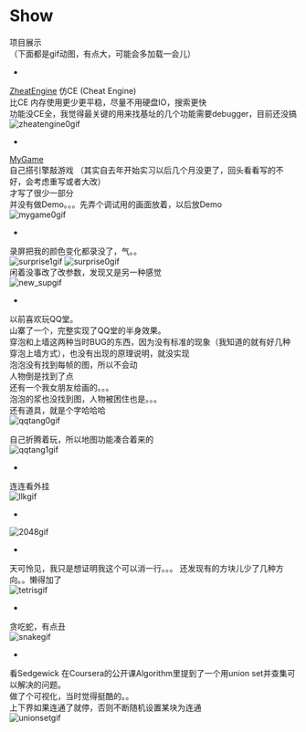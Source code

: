 # Show  
项目展示  
（下面都是gif动图，有点大，可能会多加载一会儿）  
  
  
*  
[ZheatEngine](https://github.com/ZhangFengze/ZheatEngine/) 仿CE (Cheat Engine)  
比CE 内存使用更少更平稳，尽量不用硬盘IO，搜索更快  
功能没CE全，我觉得最关键的用来找基址的几个功能需要debugger，目前还没搞
![zheatengine0gif](https://github.com/ZhangFengze/Show/raw/master/ZheatEngine.gif)
    
*  
[MyGame](https://github.com/ZhangFengze/MyGame/)  
自己搭引擎敲游戏  （其实自去年开始实习以后几个月没更了，回头看看写的不好，会考虑重写或者大改）  
才写了很少一部分  
并没有做Demo。。。先弄个调试用的画面放着，以后放Demo  
![mygame0gif](https://github.com/ZhangFengze/Show/raw/master/mygame0.gif)
  
*  
录屏把我的颜色变化都录没了，气。。  
![surprise1gif](https://github.com/ZhangFengze/Show/raw/master/surprise1.gif)
![surprise0gif](https://github.com/ZhangFengze/Show/raw/master/surprise0.gif)  
闲着没事改了改参数，发现又是另一种感觉  
![new_supgif](https://github.com/ZhangFengze/Show/raw/master/new_sup.gif)  

*   
以前喜欢玩QQ堂。  
山寨了一个，完整实现了QQ堂的半身效果。  
穿泡和上墙这两种当时BUG的东西，因为没有标准的现象（我知道的就有好几种穿泡上墙方式），也没有出现的原理说明，就没实现  
泡泡没有找到每帧的图，所以不会动  
人物倒是找到了点  
还有一个我女朋友给画的。。。  
泡泡的浆也没找到图，人物被困住也是。。。  
还有道具，就是个字哈哈哈  
![qqtang0gif](https://github.com/ZhangFengze/Show/raw/master/qqtang.gif)  
  
自己折腾着玩，所以地图功能凑合着来的  
![qqtang1gif](https://github.com/ZhangFengze/Show/raw/master/qqtang1.gif)  
  
  
*  
连连看外挂  
![llkgif](https://raw.githubusercontent.com/ZhangFengze/Show/master/llk.gif)  
  
  
*  
![2048gif](https://github.com/ZhangFengze/Show/raw/master/2048.gif)  
  
*   
天可怜见，我只是想证明我这个可以消一行。。。
还发现有的方块儿少了几种方向。。懒得加了  
![tetrisgif](https://github.com/ZhangFengze/Show/raw/master/tetris.gif)  

*   
贪吃蛇，有点丑  
![snakegif](https://github.com/ZhangFengze/Show/raw/master/snake.gif)  

*   
看Sedgewick 在Coursera的公开课Algorithm里提到了一个用union set并查集可以解决的问题。  
做了个可视化，当时觉得挺酷的。。  
上下界如果连通了就停，否则不断随机设置某块为连通  
![unionsetgif](https://github.com/ZhangFengze/Show/raw/master/unionset.gif) 

